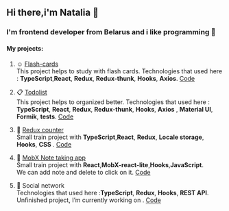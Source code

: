 ## Hi there,i'm Natalia 👋

### I'm frontend developer from Belarus and i like programming :purple_heart:

#### My projects:
1. :relaxed: [Flash-cards](https://nataliakirik.github.io/Friday-project)  
This project helps to study with flash cards. Technologies that used here : **TypeScript**,**React**, **Redux**, **Redux-thunk**, **Hooks**, **Axios**. 
[Code](https://github.com/NataliaKirik/Friday-project) 
2. :clipboard:  [Todolist](https://NataliaKirik.github.io/TODO_List)   
This project helps to organized better. Technologies that used here : **TypeScript**, **React**, **Redux**, **Redux-thunk**, **Hooks**, **Axios** , **Material UI**, **Formik**, **tests**. [Code](https://github.com/NataliaKirik/TODO_List)

3. :sheep:  [Redux counter](https://NataliaKirik.github.io/Counter)  
Small train project with  **TypeScript**,**React**, **Redux**, **Locale storage**,  **Hooks**, **CSS** . [Code](https://github.com/NataliaKirik/Counter)  

4. :memo:  [MobX Note taking app](https://nataliakirik.github.io/Note-Taking-App)  
Small train project with **React**,**MobX-react-lite**,**Hooks**,**JavaScript**.  
We can add note and delete  to click on it. [Code](https://github.com/NataliaKirik/Note-Taking-App) 
5.  :space_invader: Social network  
Technologies that used here :**TypeScript**, **Redux**, **Hooks**, **REST API**. Unfinished project, I’m currently working on . [Code](https://github.com/NataliaKirik/SocialNetwork) 
